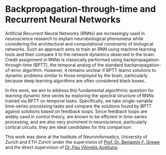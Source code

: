 # Backpropagation-through-time and Recurrent Neural Networks 

Artificial Recurrent Neural Networks (RNNs) are increasingly used in neuroscience research to explain neurobiological phenomena while considering the architectural and computational constraints of biological networks. Such an approach aims to train an RNN using machine learning tools and then compare it to the network dynamics observed in the brain. Credit assignment in RNNs is classically performed using backpropagation-through-time (BPTT), the temporal analog of the standard backpropagation-of-error algorithm. However, it remains unclear if BPTT learns solutions to dynamic problems similar to those employed by the brain, particularly because deep learning algorithms are often considered black boxes.

In this work, we aim to address this fundamental algorithmic question for learning dynamic time series by exploring the spectral structure of RNNs trained via BPTT on temporal tasks. Specifically, we take single-variable time-series processing tasks and compare the solutions found by BPTT against solutions based on feedback loops. Since feedback loops are widely used in control theory, are known to be efficient in time-series processing, and are also very prominent in neuroscience, particularly cortical circuits, they are ideal candidates for this comparison.

This work was done at the Institute of Neuroinformatics, University of Zurich and ETH Zurich under the supervision of [Prof. Dr. Benjamin F. Grewe](https://scholar.google.de/citations?user=ZA-1rh8AAAAJ&hl=en) and the direct supervision of  [Dr. Pau Vilimelis Aceituno](https://scholar.google.com/citations?user=dahpSB8AAAAJ&hl=en). 
